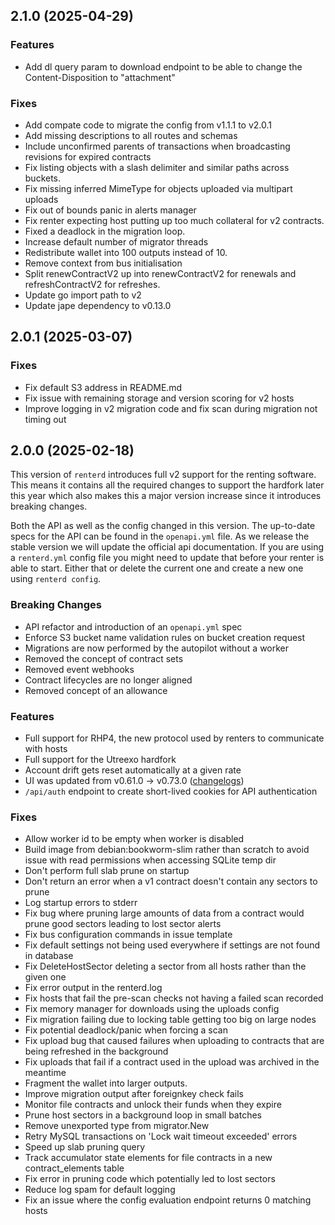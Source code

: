 ## 2.1.0 (2025-04-29)

### Features

- Add dl query param to download endpoint to be able to change the Content-Disposition to "attachment"

### Fixes

- Add compate code to migrate the config from v1.1.1 to v2.0.1
- Add missing descriptions to all routes and schemas
- Include unconfirmed parents of transactions when broadcasting revisions for expired contracts
- Fix listing objects with a slash delimiter and similar paths across buckets.
- Fix missing inferred MimeType for objects uploaded via multipart uploads
- Fix out of bounds panic in alerts manager
- Fix renter expecting host putting up too much collateral for v2 contracts.
- Fixed a deadlock in the migration loop.
- Increase default number of migrator threads
- Redistribute wallet into 100 outputs instead of 10.
- Remove context from bus initialisation
- Split renewContractV2 up into renewContractV2 for renewals and refreshContractV2 for refreshes.
- Update go import path to v2
- Update jape dependency to v0.13.0

## 2.0.1 (2025-03-07)

### Fixes

- Fix default S3 address in README.md
- Fix issue with remaining storage and version scoring for v2 hosts
- Improve logging in v2 migration code and fix scan during migration not timing out

## 2.0.0 (2025-02-18)

This version of `renterd` introduces full v2 support for the renting software. This means it contains all the required changes to support the hardfork later this year which also makes this a major version increase since it introduces breaking changes.

Both the API as well as the config changed in this version. The up-to-date specs for the API can be found in the `openapi.yml` file. As we release the stable version we will update the official api documentation.
If you are using a `renterd.yml` config file you might need to update that before your renter is able to start. Either that or delete the current one and create a new one using `renterd config`.

### Breaking Changes

- API refactor and introduction of an `openapi.yml` spec
- Enforce S3 bucket name validation rules on bucket creation request
- Migrations are now performed by the autopilot without a worker
- Removed the concept of contract sets
- Removed event webhooks
- Contract lifecycles are no longer aligned
- Removed concept of an allowance

### Features

- Full support for RHP4, the new protocol used by renters to communicate with hosts
- Full support for the Utreexo hardfork
- Account drift gets reset automatically at a given rate
- UI was updated from v0.61.0 -> v0.73.0 ([changelogs](https://github.com/SiaFoundation/web/releases))
- `/api/auth` endpoint to create short-lived cookies for API authentication

### Fixes

- Allow worker id to be empty when worker is disabled
- Build image from debian:bookworm-slim rather than scratch to avoid issue with read permissions when accessing SQLite temp dir
- Don't perform full slab prune on startup
- Don't return an error when a v1 contract doesn't contain any sectors to prune
- Log startup errors to stderr
- Fix bug where pruning large amounts of data from a contract would prune good sectors leading to lost sector alerts
- Fix bus configuration commands in issue template
- Fix default settings not being used everywhere if settings are not found in database
- Fix DeleteHostSector deleting a sector from all hosts rather than the given one
- Fix error output in the renterd.log
- Fix hosts that fail the pre-scan checks not having a failed scan recorded
- Fix memory manager for downloads using the uploads config
- Fix migration failing due to locking table getting too big on large nodes
- Fix potential deadlock/panic when forcing a scan
- Fix upload bug that caused failures when uploading to contracts that are being refreshed in the background
- Fix uploads that fail if a contract used in the upload was archived in the meantime
- Fragment the wallet into larger outputs.
- Improve migration output after foreignkey check fails
- Monitor file contracts and unlock their funds when they expire
- Prune host sectors in a background loop in small batches
- Remove unexported type from migrator.New
- Retry MySQL transactions on 'Lock wait timeout exceeded' errors
- Speed up slab pruning query
- Track accumulator state elements for file contracts in a new contract_elements table
- Fix error in pruning code which potentially led to lost sectors
- Reduce log spam for default logging
- Fix an issue where the config evaluation endpoint returns 0 matching hosts
